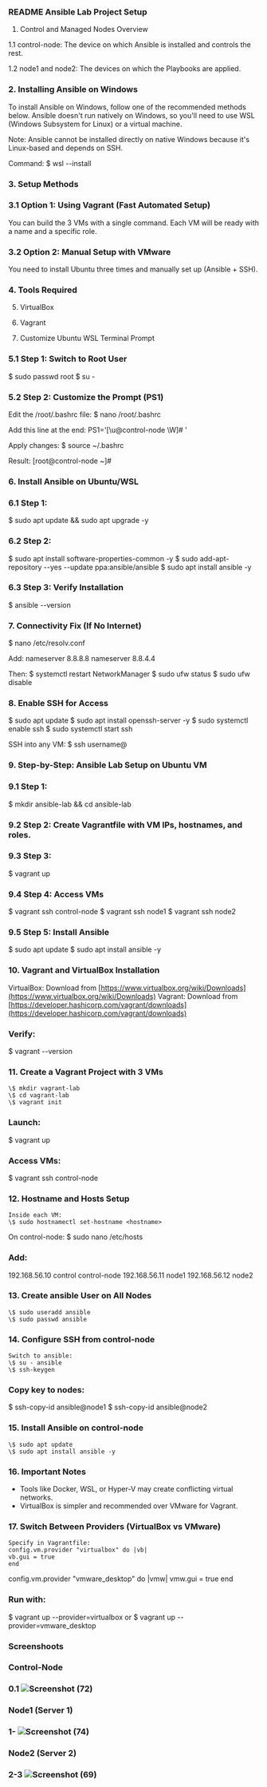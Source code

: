 ### README Ansible Lab Project Setup

1. Control and Managed Nodes Overview

1.1 control-node: The device on which Ansible is installed and controls the rest.

1.2 node1 and node2: The devices on which the Playbooks are applied.

### 2. Installing Ansible on Windows
 
To install Ansible on Windows, follow one of the recommended methods below. Ansible doesn't run natively on Windows, so you'll need to use WSL (Windows Subsystem for Linux) or a virtual machine.

Note: Ansible cannot be installed directly on native Windows because it's Linux-based and depends on SSH.

Command:
\$ wsl --install

### 3. Setup Methods

### 3.1 Option 1: Using Vagrant (Fast Automated Setup)
You can build the 3 VMs with a single command. Each VM will be ready with a name and a specific role.

### 3.2 Option 2: Manual Setup with VMware
You need to install Ubuntu three times and manually set up (Ansible + SSH).

### 4. Tools Required

5. VirtualBox

6. Vagrant

7. Customize Ubuntu WSL Terminal Prompt

### 5.1 Step 1: Switch to Root User
\$ sudo passwd root
\$ su -

### 5.2 Step 2: Customize the Prompt (PS1)
Edit the /root/.bashrc file:
\$ nano /root/.bashrc

Add this line at the end:
PS1='\[\u\@control-node \W]# '

Apply changes:
\$ source \~/.bashrc

Result:
\[root\@control-node \~]#

### 6. Install Ansible on Ubuntu/WSL

### 6.1 Step 1:
\$ sudo apt update && sudo apt upgrade -y

### 6.2 Step 2:
\$ sudo apt install software-properties-common -y
\$ sudo add-apt-repository --yes --update ppa\:ansible/ansible
\$ sudo apt install ansible -y

### 6.3 Step 3: Verify Installation
\$ ansible --version

### 7. Connectivity Fix (If No Internet)
   \$ nano /etc/resolv.conf

Add:
nameserver 8.8.8.8
nameserver 8.8.4.4

Then:
\$ systemctl restart NetworkManager
\$ sudo ufw status
\$ sudo ufw disable

### 8. Enable SSH for Access
   \$ sudo apt update
   \$ sudo apt install openssh-server -y
   \$ sudo systemctl enable ssh
   \$ sudo systemctl start ssh

SSH into any VM:
\$ ssh username@<vm-ip>

### 9. Step-by-Step: Ansible Lab Setup on Ubuntu VM

### 9.1 Step 1:
\$ mkdir ansible-lab && cd ansible-lab

### 9.2 Step 2: Create Vagrantfile with VM IPs, hostnames, and roles.

### 9.3 Step 3:
\$ vagrant up

### 9.4 Step 4: Access VMs
\$ vagrant ssh control-node
\$ vagrant ssh node1
\$ vagrant ssh node2

### 9.5 Step 5: Install Ansible
\$ sudo apt update
\$ sudo apt install ansible -y

### 10. Vagrant and VirtualBox Installation

VirtualBox: Download from [https://www.virtualbox.org/wiki/Downloads](https://www.virtualbox.org/wiki/Downloads)
Vagrant: Download from [https://developer.hashicorp.com/vagrant/downloads](https://developer.hashicorp.com/vagrant/downloads)

### Verify:
\$ vagrant --version

### 11. Create a Vagrant Project with 3 VMs
    \$ mkdir vagrant-lab
    \$ cd vagrant-lab
    \$ vagrant init


### Launch:
\$ vagrant up

### Access VMs:
\$ vagrant ssh control-node

### 12. Hostname and Hosts Setup
    Inside each VM:
    \$ sudo hostnamectl set-hostname <hostname>

On control-node:
\$ sudo nano /etc/hosts

### Add:
192.168.56.10 control control-node
192.168.56.11 node1
192.168.56.12 node2

### 13. Create ansible User on All Nodes
    \$ sudo useradd ansible
    \$ sudo passwd ansible


### 14. Configure SSH from control-node
    Switch to ansible:
    \$ su - ansible
    \$ ssh-keygen

### Copy key to nodes:
\$ ssh-copy-id ansible\@node1
\$ ssh-copy-id ansible\@node2

### 15. Install Ansible on control-node
    \$ sudo apt update
    \$ sudo apt install ansible -y

### 16. Important Notes

* Tools like Docker, WSL, or Hyper-V may create conflicting virtual networks.
* VirtualBox is simpler and recommended over VMware for Vagrant.

### 17. Switch Between Providers (VirtualBox vs VMware)
    Specify in Vagrantfile:
    config.vm.provider "virtualbox" do |vb|
    vb.gui = true
    end

config.vm.provider "vmware\_desktop" do |vmw|
vmw\.gui = true
end

### Run with:
\$ vagrant up --provider=virtualbox
or
\$ vagrant up --provider=vmware\_desktop


 ### Screenshoots

 ### Control-Node 
 
 ### 0.1 ![Screenshot (72)](https://github.com/user-attachments/assets/ece90c8e-fc60-438e-9486-a6dc477ca389)

 ### Node1 (Server 1)
 
 ### 1- ![Screenshot (74)](https://github.com/user-attachments/assets/cf46844d-3662-45e7-bffe-90e24cc5b130)

 ### Node2 (Server 2)

 ### 2-3 ![Screenshot (69)](https://github.com/user-attachments/assets/d882ef66-fe5a-4145-acb6-10d907c92903)



